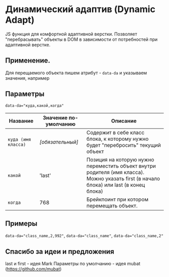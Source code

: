 # Динамический адаптив (Dynamic Adapt)
JS функция для комфортной адаптивной верстки. Позволяет "перебрасывать" объекты в DOM в зависимости от потребностей при адаптивной верстке.

## Применение.
Для перещаемого объекта пишем атрибут - `data-da` и указываем значения, например 

## Параметры

`data-da="куда,какой,когда"`

Название | Значение по-умолчанию | Описание
------------- | ------------- | ------------- 
`куда (имя класса)` | _\[обязательный\]_ | Содержит в себе класс блока, к которому нужно будет "перебросить" текущий объект
`какой` | 'last' | Позиция на которую нужно переместить объект внутри родителя (имя класса). Можно указать first (в начало блока) или last (в конец блока)
`когда` | 768 | Брейкпоинт при котором перемещать объект.

## Примеры

`data-da="class_name,2,992"`, `data-da="class_name"`, `data-da="class_name,2"`


## Спасибо за идеи и предложения
last и first - идея Mark
Параметры по умолчанию - идея mubat (https://github.com/mubat)
